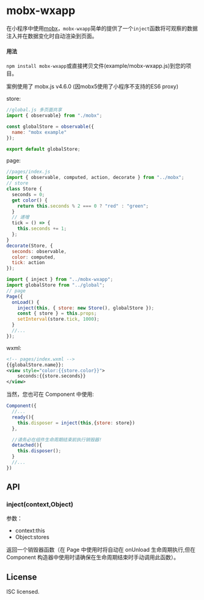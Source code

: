 # mobx-wxapp

在小程序中使用[mobx](https://github.com/mobxjs/mobx)，`mobx-wxapp`简单的提供了一个`inject`函数将可观察的数据注入并在数据变化时自动渲染到页面。


#### 用法

`npm install mobx-wxapp`或直接拷贝文件(example/mobx-wxapp.js)到您的项目。

案例使用了 mobx.js v4.6.0 (因mobx5使用了小程序不支持的ES6 proxy)

store:

```JavaScript
//global.js 多页面共享
import { observable} from "./mobx";

const globalStore = observable({
  name: "mobx example"
});

export default globalStore;
```

page:

```JavaScript
//pages/index.js
import { observable, computed, action, decorate } from "../mobx";
// store
class Store {
  seconds = 0;
  get color() {
    return this.seconds % 2 === 0 ? "red" : "green";
  }
  // 递增
  tick = () => {
    this.seconds += 1;
  };
}
decorate(Store, {
  seconds: observable,
  color: computed,
  tick: action
});

import { inject } from "../mobx-wxapp";
import globalStore from "../global";
// page
Page({
  onLoad() {
    inject(this, { store: new Store(), globalStore });
    const { store } = this.props;
    setInterval(store.tick, 1000);
  }
  //...
});
```

wxml:

```xml
<!-- pages/index.wxml -->
{{globalStore.name}}:
<view style="color:{{store.color}}">
    seconds:{{store.seconds}}
</view>
```

当然，您也可在 Component 中使用:

```JavaScript
Component({
  //...
  ready(){
    this.disposer = inject(this,{store: store})
  },

  //请务必在组件生命周期结束前执行销毁器!
  detached(){
    this.disposer();
  }
  //...
})
```

## API

### inject(context,Object)

参数：

- context:this
- Object:stores

返回一个销毁器函数（在 Page 中使用时将自动在 onUnload 生命周期执行,但在 Component 构造器中使用时请确保在生命周期结束时手动调用此函数）。

## License

ISC licensed.
